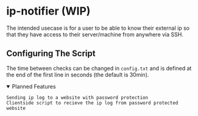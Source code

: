 # ip-notifier (WIP)

The intended usecase is for a user to be able to know their external ip so that they have access to their server/machine from anywhere via SSH.


## Configuring The Script
The time between checks can be changed in `config.txt` and is defined at the end of the first line in seconds (the default is 30min).

<details open><summary> Planned Features </summary>
  
```
Sending ip log to a website with password protection
Clientside script to recieve the ip log from password protected website
```
</details>
